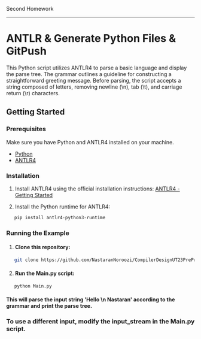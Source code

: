 Second Homework
***************************
# ANTLR & Generate Python Files & GitPush 

This Python script utilizes ANTLR4 to parse a basic language and display the parse tree. The grammar outlines a guideline for constructing a straightforward greeting message. Before parsing, the script accepts a string composed of letters, removing newline (\n), tab (\t), and carriage return (\r) characters.

## Getting Started

### Prerequisites

Make sure you have Python and ANTLR4 installed on your machine.

- [Python](https://www.python.org/downloads/)
- [ANTLR4](https://www.antlr.org/)

### Installation

1. Install ANTLR4 using the official installation instructions: [ANTLR4 - Getting Started](https://github.com/antlr/antlr4/blob/master/doc/getting-started.md)

2. Install the Python runtime for ANTLR4:

```bash
   pip install antlr4-python3-runtime
```
### Running the Example
1.  #### Clone this repository:
```bash
   git clone https://github.com/NastaranNoroozi/CompilerDesignUT23PreProject
```
2.  #### Run the Main.py script:
```bash
   python Main.py
```

#### This will parse the input string 'Hello \n Nastaran' according to the grammar and print the parse tree.

### To use a different input, modify the input_stream in the Main.py script.
